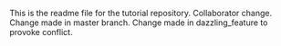 This is the readme file for the tutorial repository.
Collaborator change.
Change made in master branch.
Change made in dazzling_feature to provoke conflict.


